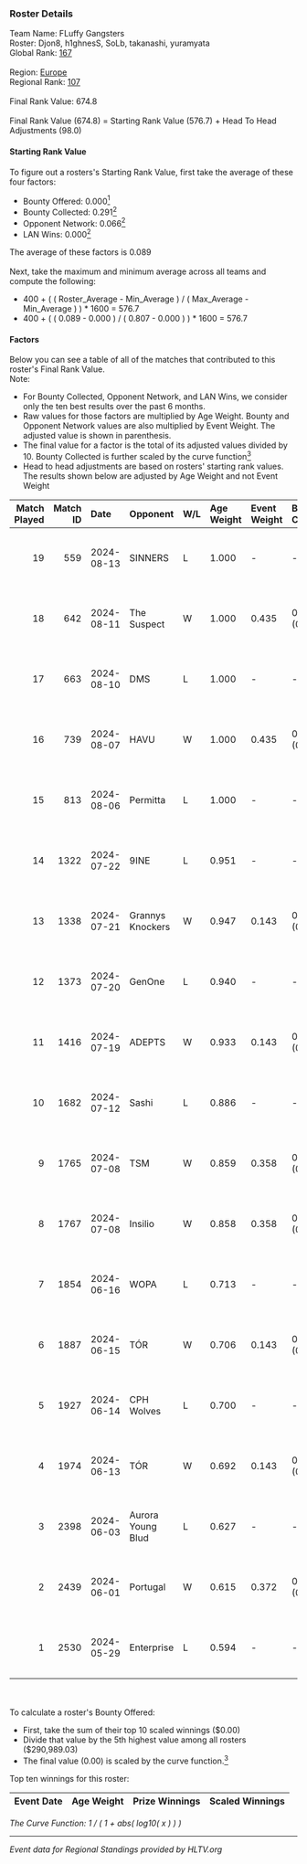 ### Roster Details<br />
Team Name: FLuffy Gangsters<br />
Roster: Djon8, h1ghnesS, SoLb, takanashi, yuramyata<br />
Global Rank: [167](../../standings_global_2024_08_28.md)<br />
<br />
Region: [Europe]( ../../standings_europe_2024_08_28.md)<br />
Regional Rank: [107]( ../../standings_europe_2024_08_28.md)<br />
<br />
Final Rank Value:  674.8<br />
<br />
Final Rank Value (674.8) = Starting Rank Value (576.7) + Head To Head Adjustments (98.0)<br />

#### Starting Rank Value<br />
To figure out a rosters's Starting Rank Value, first take the average of these four factors:<br />
- Bounty Offered: 0.000[<sup>1</sup>](#table2)
- Bounty Collected: 0.291[<sup>2</sup>](#table1)
- Opponent Network: 0.066[<sup>2</sup>](#table1)
- LAN Wins: 0.000[<sup>2</sup>](#table1)

The average of these factors is 0.089<br />
<br />
Next, take the maximum and minimum average across all teams and compute the following:<br />
- 400 + ( ( Roster_Average - Min_Average ) / ( Max_Average - Min_Average ) ) * 1600 = 576.7
- 400 + ( ( 0.089 - 0.000 ) / ( 0.807 - 0.000 ) ) * 1600 = 576.7


#### Factors<br />
Below you can see a table of all of the matches that contributed to this roster's Final Rank Value.<br />
Note:<br />

- For Bounty Collected, Opponent Network, and LAN Wins, we consider only the ten best results over the past 6 months.
- Raw values for those factors are multiplied by Age Weight. Bounty and Opponent Network values are also multiplied by Event Weight. The adjusted value is shown in parenthesis.
- The final value for a factor is the total of its adjusted values divided by 10. Bounty Collected is further scaled by the curve function[<sup>3</sup>](#curveFunction)
- Head to head adjustments are based on rosters' starting rank values. The results shown below are adjusted by Age Weight and not Event Weight
<span id="table1"></span><br />


| Match Played | Match ID | Date       | Opponent          | W/L | Age Weight | Event Weight | Bounty Collected | Opponent Network | LAN Wins  | H2H Adj. | Roster                                      |
| -: | -: | :- | :- | :- | :- | :- | :- | :- | :- | -: | :- |
|           19 |      559 | 2024-08-13 | SINNERS           | L   | 1.000      | -            | -                | -                | -         |    -3.91 | Djon8, h1ghnesS, SoLb, takanashi, yuramyata |
|           18 |      642 | 2024-08-11 | The Suspect       | W   | 1.000      | 0.435        | 0.007 (0.003)    | 0.263 (0.114)    | 0 (0.000) |    22.53 | Djon8, h1ghnesS, SoLb, takanashi, yuramyata |
|           17 |      663 | 2024-08-10 | DMS               | L   | 1.000      | -            | -                | -                | -         |    -6.50 | Djon8, h1ghnesS, SoLb, takanashi, yuramyata |
|           16 |      739 | 2024-08-07 | HAVU              | W   | 1.000      | 0.435        | 0.000 (0.000)    | 0.143 (0.062)    | 0 (0.000) |    11.57 | Djon8, h1ghnesS, SoLb, takanashi, yuramyata |
|           15 |      813 | 2024-08-06 | Permitta          | L   | 1.000      | -            | -                | -                | -         |    -4.52 | Djon8, h1ghnesS, SoLb, takanashi, yuramyata |
|           14 |     1322 | 2024-07-22 | 9INE              | L   | 0.951      | -            | -                | -                | -         |    -4.60 | Djon8, h1ghnesS, SoLb, takanashi, yuramyata |
|           13 |     1338 | 2024-07-21 | Grannys Knockers  | W   | 0.947      | 0.143        | 0.003 (0.000)    | 0.135 (0.018)    | 0 (0.000) |    18.89 | Djon8, h1ghnesS, SoLb, takanashi, yuramyata |
|           12 |     1373 | 2024-07-20 | GenOne            | L   | 0.940      | -            | -                | -                | -         |   -20.14 | Djon8, h1ghnesS, SoLb, takanashi, yuramyata |
|           11 |     1416 | 2024-07-19 | ADEPTS            | W   | 0.933      | 0.143        | 0.002 (0.000)    | 0.019 (0.003)    | 0 (0.000) |    13.23 | Djon8, h1ghnesS, SoLb, takanashi, yuramyata |
|           10 |     1682 | 2024-07-12 | Sashi             | L   | 0.886      | -            | -                | -                | -         |    -1.53 | Djon8, h1ghnesS, SoLb, takanashi, yuramyata |
|            9 |     1765 | 2024-07-08 | TSM               | W   | 0.859      | 0.358        | 0.064 (0.020)    | 0.844 (0.260)    | 0 (0.000) |    24.40 | Djon8, h1ghnesS, SoLb, takanashi, yuramyata |
|            8 |     1767 | 2024-07-08 | Insilio           | W   | 0.858      | 0.358        | 0.027 (0.008)    | 0.555 (0.171)    | 0 (0.000) |    23.43 | Djon8, h1ghnesS, SoLb, takanashi, yuramyata |
|            7 |     1854 | 2024-06-16 | WOPA              | L   | 0.713      | -            | -                | -                | -         |    -9.95 | Djon8, h1ghnesS, SoLb, takanashi, yuramyata |
|            6 |     1887 | 2024-06-15 | TÓR               | W   | 0.706      | 0.143        | 0.021 (0.002)    | 0.083 (0.008)    | 0 (0.000) |    17.46 | Djon8, h1ghnesS, SoLb, takanashi, yuramyata |
|            5 |     1927 | 2024-06-14 | CPH Wolves        | L   | 0.700      | -            | -                | -                | -         |    -5.52 | Djon8, h1ghnesS, SoLb, takanashi, yuramyata |
|            4 |     1974 | 2024-06-13 | TÓR               | W   | 0.692      | 0.143        | 0.021 (0.002)    | 0.083 (0.008)    | 0 (0.000) |    17.61 | Djon8, h1ghnesS, SoLb, takanashi, yuramyata |
|            3 |     2398 | 2024-06-03 | Aurora Young Blud | L   | 0.627      | -            | -                | -                | -         |    -2.67 | Djon8, h1ghnesS, SoLb, takanashi, yuramyata |
|            2 |     2439 | 2024-06-01 | Portugal          | W   | 0.615      | 0.372        | 0.001 (0.000)    | 0.076 (0.017)    | 0 (0.000) |    10.79 | Djon8, h1ghnesS, SoLb, takanashi, yuramyata |
|            1 |     2530 | 2024-05-29 | Enterprise        | L   | 0.594      | -            | -                | -                | -         |    -2.53 | Djon8, h1ghnesS, SoLb, takanashi, yuramyata |

<br />
<span id="table2"></span><br />
To calculate a roster's Bounty Offered:<br />

- First, take the sum of their top 10 scaled winnings ($0.00)
- Divide that value by the 5th highest value among all rosters ($290,989.03)
- The final value (0.00) is scaled by the curve function.[<sup>3</sup>](#curveFunction)

Top ten winnings for this roster:<br />

| Event Date | Age Weight | Prize Winnings | Scaled Winnings |
| :- | -: | :- | :- |


<span id="curveFunction"></span>_The Curve Function: 1 / ( 1 + abs( log10( x ) ) )_<br />

---
_Event data for Regional Standings provided by HLTV.org_<br />
